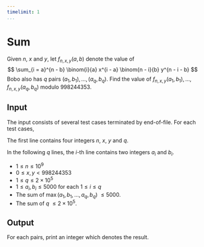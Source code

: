 ```yaml
---
timelimit: 1
...
```


# Sum

Given $n$, $x$ and $y$, let $f_{n, x, y}(a, b)$ denote the value of
$$
\sum_{i = a}^{n - b} \binom{i}{a} x^{i - a} \binom{n - i}{b} y^{n - i - b}
$$
Bobo also has $q$ pairs $(a_1, b_1), \dots, (a_q, b_q)$. Find the value of $f_{n, x, y}(a_1, b_1), \dots, f_{n, x, y}(a_q, b_q)$ modulo $998244353$.

## Input

The input consists of several test cases terminated by end-of-file. For each test cases,

The first line contains four integers $n$, $x$, $y$ and $q$.

In the following $q$ lines, the $i$-th line contains two integers $a_i$ and $b_i$.

* $1 \leq n \leq 10^9$
* $0 \leq x, y < 998244353$
* $1 \leq q \leq 2 \times 10^5$
* $1 \leq a_i, b_i \leq 5000$ for each $1 \leq i \leq q$
* The sum of $\max(a_1, b_1, \dots, a_q, b_q)$ $\leq 5000$.
* The sum of $q$ $\leq 2 \times 10^5$.

## Output

For each pairs, print an integer which denotes the result.

<!--SAMPLES-->
